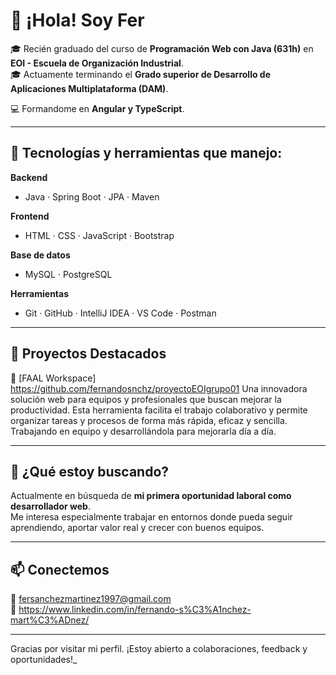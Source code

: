 # 👋 ¡Hola! Soy Fer

🎓 Recién graduado del curso de **Programación Web con Java (631h)** en **EOI - Escuela de Organización Industrial**.  
🎓 Actuamente terminando el **Grado superior de Desarrollo de Aplicaciones Multiplataforma (DAM)**.

💻 Formandome en **Angular y TypeScript**.

---

## 🧰 Tecnologías y herramientas que manejo:

**Backend**
- Java · Spring Boot · JPA · Maven

**Frontend**
- HTML · CSS · JavaScript · Bootstrap

**Base de datos**
- MySQL · PostgreSQL

**Herramientas**
- Git · GitHub · IntelliJ IDEA · VS Code · Postman

---

## 💼 Proyectos Destacados

🔹 [FAAL Workspace] https://github.com/fernandosnchz/proyectoEOIgrupo01
Una innovadora solución web para equipos y profesionales que buscan mejorar la productividad. 
Esta herramienta facilita el trabajo colaborativo y permite organizar tareas y procesos de forma más rápida, eficaz y sencilla. 
Trabajando en equipo y desarrollándola para mejorarla día a día.

---

## 🚀 ¿Qué estoy buscando?

Actualmente en búsqueda de **mi primera oportunidad laboral como desarrollador web**.  
Me interesa especialmente trabajar en entornos donde pueda seguir aprendiendo, aportar valor real y crecer con buenos equipos.

---

## 📫 Conectemos

📩 fersanchezmartinez1997@gmail.com  
🔗 https://www.linkedin.com/in/fernando-s%C3%A1nchez-mart%C3%ADnez/

---

Gracias por visitar mi perfil. ¡Estoy abierto a colaboraciones, feedback y oportunidades!_
